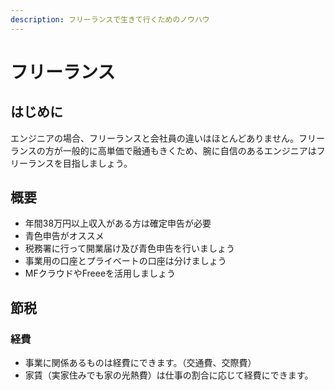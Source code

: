 ```yaml
---
description: フリーランスで生きて行くためのノウハウ
---
```


# フリーランス

## はじめに

エンジニアの場合、フリーランスと会社員の違いはほとんどありません。フリーランスの方が一般的に高単価で融通もきくため、腕に自信のあるエンジニアはフリーランスを目指しましょう。

## 概要

* 年間38万円以上収入がある方は確定申告が必要
* 青色申告がオススメ
* 税務署に行って開業届け及び青色申告を行いましょう
* 事業用の口座とプライベートの口座は分けましょう
* MFクラウドやFreeeを活用しましょう

## 節税

### 経費

* 事業に関係あるものは経費にできます。（交通費、交際費）
* 家賃（実家住みでも家の光熱費）は仕事の割合に応じて経費にできます。

